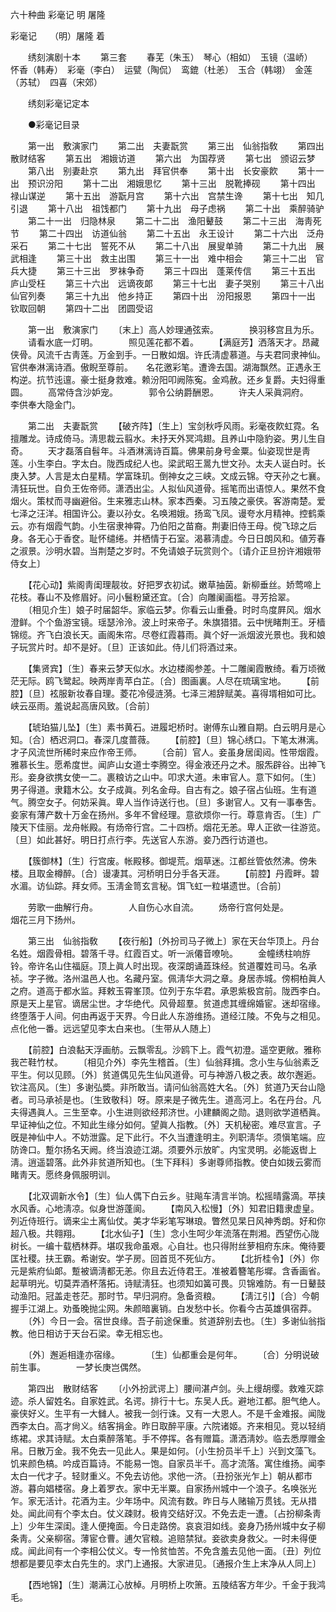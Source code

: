 <!-- { "loadSidebar": true } -->
六十种曲 彩毫记 明 屠隆

彩毫记　　（明）屠隆 着 

　　绣刻演剧十本 
　　第三套 
　　春芜（朱玉）　琴心（相如）　玉镜（温峤）　怀香（韩寿）　彩毫（李白）　运甓（陶侃）　鸾鎞（杜恙）　玉合（韩翊）　金莲（苏轼）　四喜（宋郊） 

　　绣刻彩毫记定本 

　　●彩毫记目录 

　　第一出　敷演家门 
　　第二出　夫妻翫赏 
　　第三出　仙翁指敎 
　　第四出　散财结客 
　　第五出　湘娥访道 
　　第六出　为国荐贤 
　　第七出　颁诏云梦 
　　第八出　别妻赴京 
　　第九出　拜官供奉 
　　第十出　长安豪飮 
　　第十一出　预识汾阳 
　　第十二出　湘娥思忆 
　　第十三出　脱靴捧砚 
　　第十四出　禄山谋逆 
　　第十五出　游翫月宫 
　　第十六出　宫禁生谗 
　　第十七出　知几引退 
　　第十八出　祖饯都门 
　　第十九出　母子虑祸 
　　第二十出　乘醉骑驴 
　　第二十一出　归隐林泉 
　　第二十二出　渔阳鼙鼓 
　　第二十三出　海靑死节 
　　第二十四出　访道仙翁 
　　第二十五出　永王设计 
　　第二十六出　泛舟采石 
　　第二十七出　誓死不从 
　　第二十八出　展叟单骑 
　　第二十九出　展武相逢 
　　第三十出　救主出围 
　　第三十一出　难中相会 
　　第三十二出　官兵大捷 
　　第三十三出　罗袜争奇 
　　第三十四出　蓬莱传信 
　　第三十五出　庐山受枉 
　　第三十六出　远谪夜郞 
　　第三十七出　妻子哭别 
　　第三十八出　仙官列奏 
　　第三十九出　他乡持正 
　　第四十出　汾阳报恩 
　　第四十一出　钦取回朝 
　　第四十二出　团圆受诏 

　　第一出　敷演家门 
　　〔末上〕高人妙理通弦索。　　　　换羽移宫且为乐。 
　　请看水底一灯明。　　　　照见莲花都不着。 
　　【满庭芳】洒落天才。昂藏侠骨。风流千古靑莲。万金到手。一日散如烟。许氏淸虚慕道。与夫君同隶神仙。官供奉淋漓诗酒。傲睨至尊前。　　名花邀彩笔。遭谗去国。湖海飘然。正遇永王构逆。抗节迍邅。豪士挺身救难。赖汾阳叩阙陈寃。金鸡赦。还乡复爵。夫妇得重圆。 
　　高常侍含沙妒宠。　　　　郭令公纳爵酬恩。 
　　许夫人采眞洞府。　　　　李供奉大隐金门。 

　　第二出　夫妻翫赏 
　　【破齐阵】〔生上〕宝剑秋呼风雨。彩毫夜飮虹霓。名擅雕龙。诗成倚马。淸思裁云翦水。未抒天外冥鸿翅。且养山中隐豹姿。男儿生自奇。 
　　天才磊落自髫年。斗酒淋漓诗百篇。佛果前身号金粟。仙姿现世是靑莲。小生李白。字太白。陇西成纪人也。梁武昭王暠九世文孙。太夫人诞白时。长庚入梦。人言是太白星精。学富珠玑。倒神女之三峡。文成云锦。夺天孙之七襄。淸狂玩世。自负王佐帝师。潇洒出尘。人拟仙风道骨。摇笔而出语惊人。果然不食烟火。策杖而寻幽避俗。生来雅志山林。家本西秦。习五陵之豪侠。客游南楚。爱七泽之汪洋。相国许公。妻以孙女。名唤湘娥。扬鸾飞凤。谩夸水月精神。控鹤乘云。亦有烟霞气韵。小生宿隶神霄。乃伯阳之苗裔。荆妻旧侍王母。傥飞琼之后身。各无心于香奁。耻怀缱绻。并栖情于石室。渴慕淸虚。今日日朗风和。値芳春之淑景。沙明水碧。当荆楚之岁时。不免请娘子玩赏则个。〔请介正旦扮许湘娥带侍女上〕 

　　【花心动】紫阁靑闺理靓妆。好把罗衣初试。嫩草抽茵。新柳垂丝。娇莺啼上花枝。春山不及修眉好。问小鬟粉黛还宜。〔合〕向雕阑画槛。寻芳拾翠。 
　　〔相见介生〕娘子时届韶华。家临云梦。你看云山重叠。时时鸟度屛风。烟水澄鲜。个个鱼游宝镜。瑶瑟泠泠。波上时来帝子。朱旗猎猎。云中恍睹荆王。牙樯锦缆。齐飞白浪长天。画阁朱帘。尽卷红霞暮雨。眞个好一派烟波光景也。我和娘子玩赏片时。却不是好。〔旦〕正该如此。侍儿们将酒过来。 

　　【集贤宾】〔生〕春来云梦天似水。水边楼阁参差。十二雕阑霞散绮。看万顷微茫无际。鸥飞鹭起。映两岸靑苹白芷。〔合〕图画裏。人尽在琉璃宝地。 
　　【前腔】〔旦〕袨服新妆春自理。菱花冷侵涟漪。七泽三湘辞赋美。喜得壻相如可比。峡云巫雨。羞说起高唐风致。〔合前〕 

　　【琥珀猫儿坠】〔生〕素书黄石。进履圯桥时。谢傅东山雅自期。白云明月是心知。〔合〕栖迟洞口。春深几度蔷薇。 
　　【前腔】〔旦〕锦心绣口。下笔太淋漓。才子风流世所稀时来应作帝王师。 
　　〔合前〕官人。妾虽身居闺闼。性带烟霞。雅慕长生。愿希度世。闻庐山女道士李腾空。得金液还丹之术。服炁辟谷。出神飞形。妾身欲携女使一二。裹粮访之山中。叩求大道。未审官人。意下如何。〔生〕男子得道。隶籍木公。女子成眞。列名金母。自古有之。娘子宿占仙班。生有道气。腾空女子。何妨采眞。卑人当作诗送行也。〔旦〕多谢官人。又有一事奉吿。妾家有薄产数十万金在扬州。多年不曾经理。意欲烦你一行。尊意肯否。〔生〕广陵天下佳丽。龙舟帐殿。有炀帝行宫。二十四桥。烟花无恙。卑人正欲一往游览。〔旦〕如此甚好。明日打点行李。先送官人东游。妾乃西行访道也。 

　　【簇御林】〔生〕行宫废。帐殿移。御堤荒。烟草迷。江都丝管依然沸。傍朱楼。且取金樽醉。〔合〕谩凄其。河桥明日分手各天涯。 
　　【前腔】丹霞畔。碧水湄。访仙踪。拜女师。玉淸金笥玄言秘。饵飞虹一粒堪遗世。〔合前〕 

　　劳歌一曲解行舟。　　　　人自伤心水自流。 
　　炀帝行宫何处是。　　　　烟花三月下扬州。 

　　第三出　仙翁指敎 
　　【夜行船】〔外扮司马子微上〕家在天台华顶上。丹台名姓。烟霞骨相。碧落千寻。红霞百丈。听一派僊音嘹喨。 
　　金幢绣柱响斿铃。帝许名山住福庭。顶上眞人时出现。夜深朗诵蕋珠经。贫道覆姓司马。名承祯。字子微。洛州温邑人也。名藏丹室。佩淸华大洞之章。身居赤城。傍桐柏眞人之府。道高于都水监。拜敕玉霄峯顶。位列于东华君。承恩紫极宫前。陇西李白。原是天上星官。谪居尘世。才华绝代。风骨超羣。贫道虑其缠绵婚宦。迷却宿缘。终堕落于人间。何由再返于天界。今日此人东游维扬。道经江陵。不免与之相见。点化他一番。远远望见李太白来也。〔生带从人随上〕 

　　【前腔】白浪黏天浮画舫。云飘零乱。沙鸥下上。霞气初澄。遥空更敞。雅称我芒鞋竹杖。 
　　〔相见介外〕李先生稽首。〔生〕仙翁拜揖。念小生与仙翁素乏平生。何以见顾。〔外〕贫道偶见先生仙风道骨。可与神游八极之表。故尔邂逅。钦注高风。〔生〕多谢弘奬。非所敢当。请问仙翁高姓大名。〔外〕贫道乃天台山隐者。司马承祯是也。〔生致敬科〕呀。原来是子微先生。道高河上。名在丹台。凡夫得遇眞人。三生至幸。小生进则欲经邦济世。小建麟阁之勋。退则欲学道栖眞。早证神仙之位。不知此生缘分如何。望眞人指教。〔外〕天机秘密。难尽宣言。子旣是神仙中人。不妨泄露。足下此行。不久当遭逢明主。列职淸华。须愼笔端。应防谗口。蹔尔扬名天阙。终当浪迹江湖。须要外示放旷。内宝灵明。必能返辔上淸。逍遥碧落。此外非贫道所知也。〔生下拜科〕多谢尊师指教。使白如拨云雾而睹靑天。愿终身佩服明训。 

　　【北双调新水令】〔生〕仙人偶下白云乡。驻飚车淸言半饷。松摇晴露滴。苹挟水风香。心地淸凉。似身世游蓬阆。 
　　【南风入松慢】〔外〕知君旧籍隶虚皇。列近侍班行。谪来尘土离仙仗。美才华彩笔写琳琅。瞥然见杲日风神秀朗。好和你超八极。共翱翔。 
　　【北水仙子】〔生〕念小生呵少年流落在荆湘。西望伤心陇树长。一编十载栖林莽。堪叹我命虽艰。心自壮。也只得附丝萝相府东床。俺待要匡社稷。扶王霸。希谢安。学子房。回首觅不死仙方。 
　　【北折桂令】〔外〕你元是紫府仙郞。蹔被谪淸都无恙。你且去近侍君王。准被着簪笔彤墀。含香画省。起草明光。切莫弄酒杯落拓。诗赋淸狂。也须知如簧可畏。贝锦难防。有一日鼙鼓动渔阳。冠盖走苍茫。那时节。早归洞府。急备资粮。 
　　【淸江引】〔合〕今朝握手江湖上。劝蚤晚抛尘网。朱颜暗裏销。白发愁中长。你看今古英雄俱宿莽。 
　　〔外〕今日一会。宿世良缘。吾子前途保重。贫道辞别去也。〔生〕多谢仙翁指教。他日相访于天台石梁。幸无相忘也。 

　　〔外〕邂逅相逢亦宿缘。　　　　〔生〕仙都重会是何年。 
　　〔合〕分明说破前生事。　　　　一梦长庚岂偶然。 

　　第四出　散财结客 
　　〔小外扮武谔上〕腰间湛卢剑。头上缦胡缨。救难灭踪迹。杀人留姓名。自家姓武。名谔。排行十七。东吴人氏。避地江都。胆气绝人。豪侠好义。生平有一大雠人。被我一剑行诛。又有一大恩人。不是千金难报。闻陇西李太白。高才尙义。结客捐金。昨日取醉平康。六院诸姬。齐来相见。竞以轻绡练裙。求其诗赋。太白乘醉落笔。手不停挥。各有赠篇。潇洒淸妙。临去悉厚赠金帛。日散万金。我不免去一见此人。果是如何。〔小生扮员半千上〕兴到文藻飞。饥来颜色槁。吟成百篇诗。不能易一饱。自家员半千。高才流落。寓住维扬。闻李太白一代才子。轻财重义。不免去访他。求他一济。〔丑扮张光乍上〕朝从都市游。暮向娼楼宿。身上着罗衣。家中无半粟。自家扬州城中一个浪子。名唤张光乍。家无活计。花酒为主。少年场中。风流有数。昨日与人赌输万贯钱。无从措处。闻此间有个李太白。仗义疎财。极肯交结好汉。不免去走一遭。〔占扮柳条靑上〕少年生深闺。逢人便掩面。今日走路傍。哀哀泪如线。妾身乃扬州城中女子柳条靑。父亲柳宿。薄宦仓曹。逋欠官粮。追赔禁狱。妾欲卖身救父。一时未得便成。闻此间有一个李相公仗义。专一怜贫恤苦。不免含羞去见他一面。〔丑〕列位想都是要见李太白先生的。求门上通报。大家进见。〔通报介生上末净从人同上〕 

　　【西地锦】〔生〕潮满江心放棹。月明桥上吹箫。五陵结客方年少。千金于我鸿毛。 
